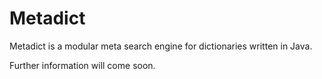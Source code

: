 # Metadict
Metadict is a modular meta search engine for dictionaries written in Java.

Further information will come soon.